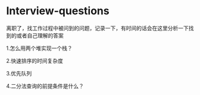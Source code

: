 # Interview-questions
离职了，找工作过程中被问到的问题，记录一下，有时间的话会在这里分析一下找到的或者自己理解的答案

1.怎么用两个堆实现一个栈？

2.快速排序的时间复杂度

3.优先队列

4.二分法查询的前提条件是什么？
